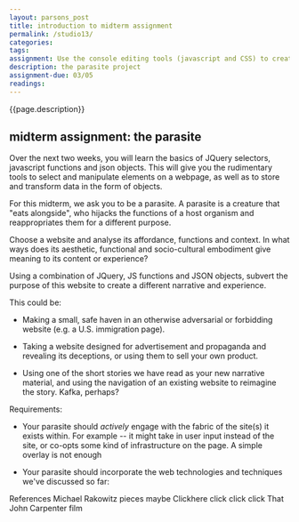 ```yaml
---  
layout: parsons_post  
title: introduction to midterm assignment
permalink: /studio13/  
categories:   
tags:  
assignment: Use the console editing tools (javascript and CSS) to create sketches for your parasite. Document your ideas on your class site.
description: the parasite project
assignment-due: 03/05
readings: 
---  
```


{{page.description}}

## midterm assignment: the parasite

Over the next two weeks, you will learn the basics of JQuery selectors, javascript functions and json objects. This will give you the rudimentary tools to select and manipulate elements on a webpage, as well as to store and transform data in the form of objects.

For this midterm, we ask you to be a parasite. A parasite is a creature that "eats alongside", who hijacks the functions of a host organism and reappropriates them for a different purpose. 

Choose a website and analyse its affordance, functions and context. In what ways does its aesthetic, functional and socio-cultural embodiment give meaning to its content or experience?

Using a combination of JQuery, JS functions and JSON objects, subvert the purpose of this website to create a different narrative and experience. 

This could be:
 
* Making a small, safe haven in an otherwise adversarial or forbidding website (e.g. a U.S. immigration page). 

* Taking a website designed for advertisement and propaganda and revealing its deceptions, or using them to sell your own product.

* Using one of the short stories we have read as your new narrative material, and using the navigation of an existing website to reimagine the story. Kafka, perhaps?

Requirements:
* Your parasite should *actively* engage with the fabric of the site(s) it exists within. For example -- it might take in user input instead of the site, or co-opts some kind of infrastructure on the page. A simple overlay is not enough

* Your parasite should incorporate the web technologies and techniques we've discussed so far: 

References
Michael Rakowitz pieces maybe
Clickhere
click click click
That John Carpenter film